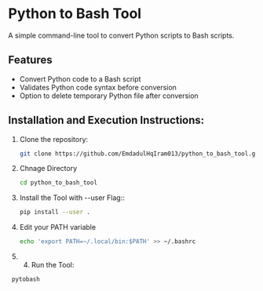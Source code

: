 # Python to Bash Tool

A simple command-line tool to convert Python scripts to Bash scripts.

## Features

- Convert Python code to a Bash script
- Validates Python code syntax before conversion
- Option to delete temporary Python file after conversion
  

## Installation and Execution Instructions:

1. Clone the repository:

   ```bash
   git clone https://github.com/EmdadulHqIram013/python_to_bash_tool.git

2. Chnage Directory
    ```bash
    cd python_to_bash_tool

3. Install the Tool with --user Flag::
   ```bash
   pip install --user .
4. Edit your PATH variable
   ```bash
   echo 'export PATH=~/.local/bin:$PATH' >> ~/.bashrc
5.    4. Run the Tool:
   ```bash
    pytobash
